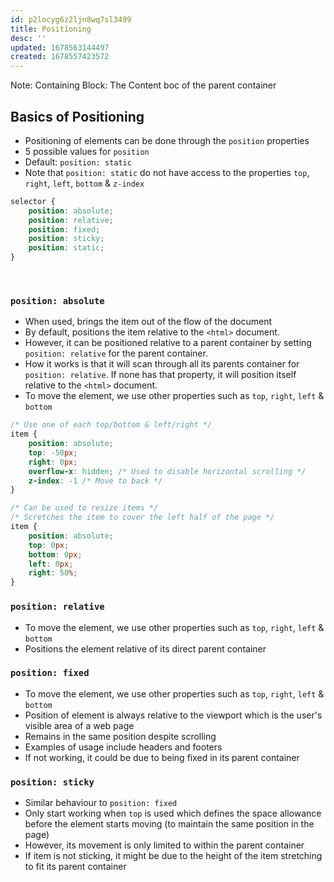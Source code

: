 ```yaml
---
id: p2locyg6z2ljn8wq7sl3499
title: Positioning
desc: ''
updated: 1678563144497
created: 1678557423572
---
```


Note: Containing Block: The Content boc of the parent container

## Basics of Positioning
- Positioning of elements can be done through the `position` properties
- 5 possible values for `position`
- Default: `position: static`
- Note that `position: static` do not have access to the properties `top`, `right`, `left`, `bottom` & `z-index`
  

``` css
selector {
    position: absolute;
    position: relative;
    position: fixed;
    position: sticky;
    position: static;
}
```
<br>

### `position: absolute`
- When used, brings the item out of the flow of the document
- By default, positions the item relative to the `<html>` document.
- However, it can be positioned relative to a parent container by setting `position: relative` for the parent container. 
- How it works is that it will scan through all its parents container for  `position: relative`. If none has that property, it will position itself relative to the `<html>` document.
- To move the element, we use other properties such as `top`, `right`, `left` & `bottom`


``` css
/* Use one of each top/bottom & left/right */
item {
    position: absolute;
    top: -50px;
    right: 0px;
    overflow-x: hidden; /* Used to disable horizontal scrolling */
    z-index: -1 /* Move to back */
}

/* Can be used to resize items */
/* Scretches the item to cover the left half of the page */
item {
    position: absolute;
    top: 0px;
    bottom: 0px;
    left: 0px;
    right: 50%;
}
```

### `position: relative`
- To move the element, we use other properties such as `top`, `right`, `left` & `bottom`
- Positions the element relative of its direct parent container 


### `position: fixed`
- To move the element, we use other properties such as `top`, `right`, `left` & `bottom`
- Position of element is always relative to the viewport which is the user's visible area of a web page
- Remains in the same position despite scrolling
- Examples of usage include headers and footers
- If not working, it could be due to being fixed in its parent container


### `position: sticky`
- Similar behaviour to `position: fixed`
- Only start working when `top` is used which defines the space allowance before the element starts moving (to maintain the same position in the page)
- However, its movement is only limited to within the parent container
- If item is not sticking, it might be due to the height of the item stretching to fit its parent container
  


